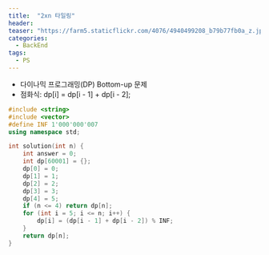 ```yaml
---
title:  "2xn 타일링"
header:
teaser: "https://farm5.staticflickr.com/4076/4940499208_b79b77fb0a_z.jpg"
categories:
  - BackEnd
tags:
  - PS
---
```


- 다이나믹 프로그래밍(DP) Bottom-up 문제
- 점화식: dp[i] = dp[i - 1] + dp[i - 2];

```c++
#include <string>
#include <vector>
#define INF 1'000'000'007
using namespace std;

int solution(int n) {
    int answer = 0;
    int dp[60001] = {};
    dp[0] = 0;
    dp[1] = 1;
    dp[2] = 2;
    dp[3] = 3;
    dp[4] = 5;
    if (n <= 4) return dp[n];
    for (int i = 5; i <= n; i++) {
        dp[i] = (dp[i - 1] + dp[i - 2]) % INF;
    }
    return dp[n];
}
```